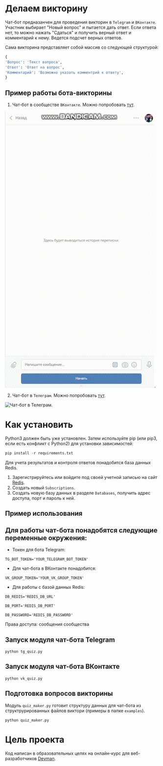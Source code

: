 # Делаем викторину

Чат-бот предназанчен для проведения викторин в `Telegram` и `ВКонтакте`. Участник выбирает "Новый вопрос" и пытается дать ответ.
Если ответа нет, то можно нажать "Сдаться" и получить верный ответ и комментарий к нему. Ведется подсчет верных ответов.

Сама викторина представляет собой массив со следующей структурой:
```python
{
'Вопрос': 'Текст вопроса',
'Ответ': 'Ответ на вопрос',
'Комментарий': 'Возможно указать комментрий к ответу',
}
```

## Пример работы бота-викторины

1. Чат-бот в сообществе `ВКонтакте`. Можно попробовать [тут](https://vk.com/im?sel=-194825636).

![Чат-бот в сообществе ВКонтакте](https://github.com/kruser66/quiz-questions/blob/main/screenshots/vk_quiz_example.gif).

2. Чат-бот в `Телеграм`. Можно попробовать [тут](https://t.me/kruser_quiz_bot).

![Чат-бот в Телеграм](https://github.com/kruser66/quiz-questions/blob/main/screenshots/tg_quiz_example.gif).


# Как установить

Python3 должен быть уже установлен. Затем используйте pip (или pip3, если есть конфликт с Python2) для установки зависимостей:

```python
pip install -r requirements.txt
```
Для учета результатов и контроля ответов понадобится база данных Redis.
1. Зарегистрируйтесь или войдите под своей учетной записью на сайт [Redis](https://app.redislabs.com/).
2. Создать новый `Subscriptions`.
3. Создать новую базу данных в разделе `Databases`, получить адрес доступа, порт и пароль к ней.


## Пример использования

## Для работы чат-бота понадобятся следующие переменные окружения:
- Токен для бота Telegram:

```
TG_BOT_TOKEN='YOUR_TELEGRAM_BOT_TOKEN'
```

- Для чат-бота в ВКонтакте понадобится:

```
VK_GROUP_TOKEN='YOUR_VK_GROUP_TOKEN'
```
- Для работы с базой данных Redis:

```
DB_REDIS='REDIS_DB_URL'
```
```
DB_PORT='REDIS_DB_PORT'
```
```
DB_PASSWORD='REDIS_DB_PASSWORD'
```


Права доступа: сообщения сообщества


## Запуск модуля чат-бота Telegram

```
python tg_quiz.py
```

## Запуск модуля чат-бота ВКонтакте

```
python vk_quiz.py
```

## Подготовка вопросов викторины

Модуль `quiz_maker.py` готовит структуру данных для чат-бота из структрурированных файлов виктори (примеры в папке `examples`).
```
python quiz_maker.py
```

# Цель проекта

Код написан в образовательных целях на онлайн-курс для веб-разработчиков [Devman](dvmn.org).